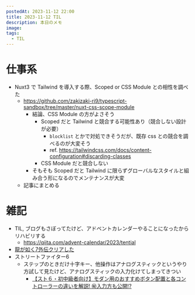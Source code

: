 ```yaml
---
postedAt: 2023-11-12 22:00
title: 2023-11-12 TIL
description: 本日のメモ
image:
tags:
  - TIL
---
```


# 仕事系

- Nuxt3 で Tailwind を導入する際、Scoped or CSS Module との相性を調べた
  - https://github.com/zakizaki-ri9/typescript-sandbox/tree/master/nuxt-css-scope-module
    - 結論、CSS Module の方がよさそう
      - Scoped だと Tailwind と競合する可能性あり（競合しない設計が必要）
        - `blocklist` とかで対処できそうだが、既存 css との競合を調べるのが大変そう
        - ref. https://tailwindcss.com/docs/content-configuration#discarding-classes
      - CSS Module だと競合しない
    - そもそも Scoped だと Tailwind に限らずグローバルなスタイルと組み合う形になるのでメンテナンスが大変
  - 記事にまとめる

# 雑記

- TIL, ブログもさぼってたけど、アドベントカレンダーやることになったからリハビリする
  - https://qiita.com/advent-calendar/2023/tential
- [龍が如く7外伝クリアした](https://x.com/zucky_sub/status/1723244737078124945?s=20)
- ストリートファイター6
  - ステップのときだけ十字キー、他操作はアナログスティックというやり方試して見たけど、アナログスティックの入力化けてしまってきつい
    - [【スト６・初中級者向け】モダン用のおすすめボタン配置と各コントローラーの違いを解説! ㊙入力方も公開!?](https://www.youtube.com/watch?v=5BO9mP6A8hI)
